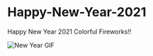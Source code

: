 # Happy-New-Year-2021
Happy New Year 2021 Colorful Fireworks!!

![New Year GIF](https://user-images.githubusercontent.com/49250151/103404449-c8652880-4b7d-11eb-9d60-1c596df6c1d9.gif)
